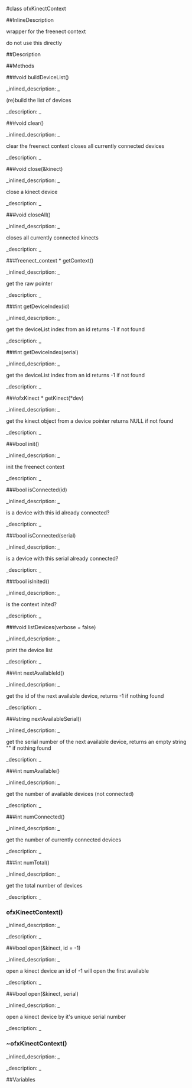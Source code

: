 #class ofxKinectContext


<!--
_visible: True_
_advanced: True_
_istemplated: False_
-->

##InlineDescription


wrapper for the freenect context

do not use this directly 





##Description





##Methods



###void buildDeviceList()

<!--
_syntax: buildDeviceList()_
_name: buildDeviceList_
_returns: void_
_returns_description: _
_parameters: _
_access: public_
_version_started: 0.8.0_
_version_deprecated: _
_summary: _
_constant: False_
_static: False_
_visible: True_
_advanced: False_
-->

_inlined_description: _

(re)build the list of devices 








_description: _







<!----------------------------------------------------------------------------->

###void clear()

<!--
_syntax: clear()_
_name: clear_
_returns: void_
_returns_description: _
_parameters: _
_access: public_
_version_started: 0.8.0_
_version_deprecated: _
_summary: _
_constant: False_
_static: False_
_visible: True_
_advanced: False_
-->

_inlined_description: _


clear the freenect context closes all currently connected devices 







_description: _







<!----------------------------------------------------------------------------->

###void close(&kinect)

<!--
_syntax: close(&kinect)_
_name: close_
_returns: void_
_returns_description: _
_parameters: ofxKinect &kinect_
_access: public_
_version_started: 0.8.0_
_version_deprecated: _
_summary: _
_constant: False_
_static: False_
_visible: True_
_advanced: False_
-->

_inlined_description: _

close a kinect device 








_description: _







<!----------------------------------------------------------------------------->

###void closeAll()

<!--
_syntax: closeAll()_
_name: closeAll_
_returns: void_
_returns_description: _
_parameters: _
_access: public_
_version_started: 0.8.0_
_version_deprecated: _
_summary: _
_constant: False_
_static: False_
_visible: True_
_advanced: False_
-->

_inlined_description: _

closes all currently connected kinects 








_description: _







<!----------------------------------------------------------------------------->

###freenect_context * getContext()

<!--
_syntax: getContext()_
_name: getContext_
_returns: freenect_context *_
_returns_description: _
_parameters: _
_access: public_
_version_started: 0.8.0_
_version_deprecated: _
_summary: _
_constant: False_
_static: False_
_visible: True_
_advanced: False_
-->

_inlined_description: _

get the raw pointer 








_description: _







<!----------------------------------------------------------------------------->

###int getDeviceIndex(id)

<!--
_syntax: getDeviceIndex(id)_
_name: getDeviceIndex_
_returns: int_
_returns_description: _
_parameters: int id_
_access: public_
_version_started: 0.8.0_
_version_deprecated: _
_summary: _
_constant: False_
_static: False_
_visible: True_
_advanced: False_
-->

_inlined_description: _


get the deviceList index from an id returns -1 if not found 







_description: _







<!----------------------------------------------------------------------------->

###int getDeviceIndex(serial)

<!--
_syntax: getDeviceIndex(serial)_
_name: getDeviceIndex_
_returns: int_
_returns_description: _
_parameters: string serial_
_access: public_
_version_started: 0.8.0_
_version_deprecated: _
_summary: _
_constant: False_
_static: False_
_visible: True_
_advanced: False_
-->

_inlined_description: _


get the deviceList index from an id returns -1 if not found 







_description: _







<!----------------------------------------------------------------------------->

###ofxKinect * getKinect(*dev)

<!--
_syntax: getKinect(*dev)_
_name: getKinect_
_returns: ofxKinect *_
_returns_description: _
_parameters: freenect_device *dev_
_access: public_
_version_started: 0.8.0_
_version_deprecated: _
_summary: _
_constant: False_
_static: False_
_visible: True_
_advanced: False_
-->

_inlined_description: _


get the kinect object from a device pointer returns NULL if not found 







_description: _







<!----------------------------------------------------------------------------->

###bool init()

<!--
_syntax: init()_
_name: init_
_returns: bool_
_returns_description: _
_parameters: _
_access: public_
_version_started: 0.8.0_
_version_deprecated: _
_summary: _
_constant: False_
_static: False_
_visible: True_
_advanced: False_
-->

_inlined_description: _

init the freenect context 








_description: _







<!----------------------------------------------------------------------------->

###bool isConnected(id)

<!--
_syntax: isConnected(id)_
_name: isConnected_
_returns: bool_
_returns_description: _
_parameters: int id_
_access: public_
_version_started: 0.8.0_
_version_deprecated: _
_summary: _
_constant: False_
_static: False_
_visible: True_
_advanced: False_
-->

_inlined_description: _

is a device with this id already connected? 








_description: _







<!----------------------------------------------------------------------------->

###bool isConnected(serial)

<!--
_syntax: isConnected(serial)_
_name: isConnected_
_returns: bool_
_returns_description: _
_parameters: string serial_
_access: public_
_version_started: 0.8.0_
_version_deprecated: _
_summary: _
_constant: False_
_static: False_
_visible: True_
_advanced: False_
-->

_inlined_description: _

is a device with this serial already connected? 








_description: _







<!----------------------------------------------------------------------------->

###bool isInited()

<!--
_syntax: isInited()_
_name: isInited_
_returns: bool_
_returns_description: _
_parameters: _
_access: public_
_version_started: 0.8.0_
_version_deprecated: _
_summary: _
_constant: False_
_static: False_
_visible: True_
_advanced: False_
-->

_inlined_description: _

is the context inited? 








_description: _







<!----------------------------------------------------------------------------->

###void listDevices(verbose = false)

<!--
_syntax: listDevices(verbose = false)_
_name: listDevices_
_returns: void_
_returns_description: _
_parameters: bool verbose=false_
_access: public_
_version_started: 0.8.0_
_version_deprecated: _
_summary: _
_constant: False_
_static: False_
_visible: True_
_advanced: False_
-->

_inlined_description: _

print the device list 








_description: _







<!----------------------------------------------------------------------------->

###int nextAvailableId()

<!--
_syntax: nextAvailableId()_
_name: nextAvailableId_
_returns: int_
_returns_description: _
_parameters: _
_access: public_
_version_started: 0.8.0_
_version_deprecated: _
_summary: _
_constant: False_
_static: False_
_visible: True_
_advanced: False_
-->

_inlined_description: _


get the id of the next available device, returns -1 if nothing found 







_description: _







<!----------------------------------------------------------------------------->

###string nextAvailableSerial()

<!--
_syntax: nextAvailableSerial()_
_name: nextAvailableSerial_
_returns: string_
_returns_description: _
_parameters: _
_access: public_
_version_started: 0.8.0_
_version_deprecated: _
_summary: _
_constant: False_
_static: False_
_visible: True_
_advanced: False_
-->

_inlined_description: _


get the serial number of the next available device, returns an empty string "" if nothing found 







_description: _







<!----------------------------------------------------------------------------->

###int numAvailable()

<!--
_syntax: numAvailable()_
_name: numAvailable_
_returns: int_
_returns_description: _
_parameters: _
_access: public_
_version_started: 0.8.0_
_version_deprecated: _
_summary: _
_constant: False_
_static: False_
_visible: True_
_advanced: False_
-->

_inlined_description: _

get the number of available devices (not connected) 








_description: _







<!----------------------------------------------------------------------------->

###int numConnected()

<!--
_syntax: numConnected()_
_name: numConnected_
_returns: int_
_returns_description: _
_parameters: _
_access: public_
_version_started: 0.8.0_
_version_deprecated: _
_summary: _
_constant: False_
_static: False_
_visible: True_
_advanced: False_
-->

_inlined_description: _

get the number of currently connected devices 








_description: _







<!----------------------------------------------------------------------------->

###int numTotal()

<!--
_syntax: numTotal()_
_name: numTotal_
_returns: int_
_returns_description: _
_parameters: _
_access: public_
_version_started: 0.8.0_
_version_deprecated: _
_summary: _
_constant: False_
_static: False_
_visible: True_
_advanced: False_
-->

_inlined_description: _

get the total number of devices 








_description: _







<!----------------------------------------------------------------------------->

### ofxKinectContext()

<!--
_syntax: ofxKinectContext()_
_name: ofxKinectContext_
_returns: _
_returns_description: _
_parameters: _
_access: public_
_version_started: 0.8.0_
_version_deprecated: _
_summary: _
_constant: False_
_static: False_
_visible: True_
_advanced: False_
-->

_inlined_description: _








_description: _







<!----------------------------------------------------------------------------->

###bool open(&kinect, id = -1)

<!--
_syntax: open(&kinect, id = -1)_
_name: open_
_returns: bool_
_returns_description: _
_parameters: ofxKinect &kinect, int id=-1_
_access: public_
_version_started: 0.8.0_
_version_deprecated: _
_summary: _
_constant: False_
_static: False_
_visible: True_
_advanced: False_
-->

_inlined_description: _


open a kinect device an id of -1 will open the first available 







_description: _







<!----------------------------------------------------------------------------->

###bool open(&kinect, serial)

<!--
_syntax: open(&kinect, serial)_
_name: open_
_returns: bool_
_returns_description: _
_parameters: ofxKinect &kinect, string serial_
_access: public_
_version_started: 0.8.0_
_version_deprecated: _
_summary: _
_constant: False_
_static: False_
_visible: True_
_advanced: False_
-->

_inlined_description: _

open a kinect device by it's unique serial number 








_description: _







<!----------------------------------------------------------------------------->

### ~ofxKinectContext()

<!--
_syntax: ~ofxKinectContext()_
_name: ~ofxKinectContext_
_returns: _
_returns_description: _
_parameters: _
_access: public_
_version_started: 0.8.0_
_version_deprecated: _
_summary: _
_constant: False_
_static: False_
_visible: True_
_advanced: False_
-->

_inlined_description: _








_description: _







<!----------------------------------------------------------------------------->

##Variables



